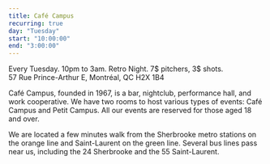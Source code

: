 ```yaml
---
title: Café Campus
recurring: true
day: "Tuesday"
start: "10:00:00"
end: "3:00:00"
---
```


Every Tuesday. 10pm to 3am. Retro Night. 7$ pitchers, 3$ shots.<br>
57 Rue Prince-Arthur E, Montréal, QC H2X 1B4

<!-- more -->

Café Campus, founded in 1967, is a bar, nightclub, performance hall, and work cooperative. We have two rooms to host various types of events: Café Campus and Petit Campus. All our events are reserved for those aged 18 and over.

We are located a few minutes walk from the Sherbrooke metro stations on the orange line and Saint-Laurent on the green line. Several bus lines pass near us, including the 24 Sherbrooke and the 55 Saint-Laurent.